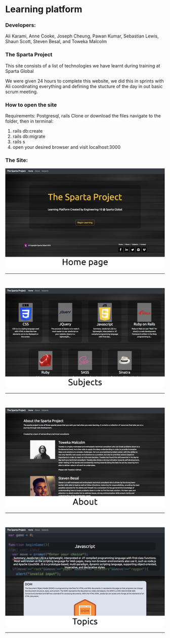 # Learning platform
### Developers:
Ali Karami,
Anne Cooke,
Joseph Cheung,
Pawan Kumar,
Sebastian Lewis,
Shaun Scott,
Steven Besal,
and Toweka Malcolm

### The Sparta Project
This site consists of a list of technologies we have learnt during training at Sparta Global

We were given 24 hours to complete this website, we did this in sprints with Ali coordinating everything and defining the stucture of the day in out basic scrum meeting.

### How to open the site
Requirements: Postgresql, rails
Clone or download the files navigate to the folder, then in terminal:
1. rails db:create
2. rails db:migrate
3. rails s
4. open your desired browser and visit localhost:3000

### The Site:
![Image of phone notes](content/homepage.png)

<hr>
<br>

![Image of phone notes](content/subjectspage.png)

<hr>
<br>

![Image of phone notes](content/aboutpage.png)

<hr>
<br>

![Image of phone notes](content/topicspage.png)

<hr>
